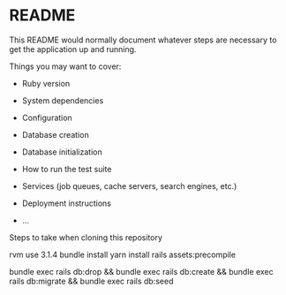 # README

This README would normally document whatever steps are necessary to get the
application up and running.

Things you may want to cover:

* Ruby version

* System dependencies

* Configuration

* Database creation

* Database initialization

* How to run the test suite

* Services (job queues, cache servers, search engines, etc.)

* Deployment instructions

* ...

Steps to take when cloning this repository

rvm use 3.1.4
bundle install
yarn install
rails assets:precompile

bundle exec rails db:drop && bundle exec rails db:create && bundle exec rails db:migrate && bundle exec rails db:seed

